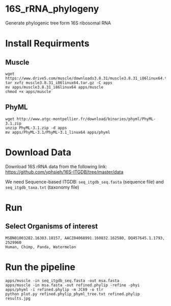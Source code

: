 # 16S_rRNA_phylogeny
Generate phylogenic tree form 16S ribosomal RNA

# Install Requirments

## Muscle
```
wget https://www.drive5.com/muscle/downloads3.8.31/muscle3.8.31_i86linux64.tar.gz
tar xvfz muscle3.8.31_i86linux64.tar.gz -C apps
mv apps/muscle3.8.31_i86linux64 apps/muscle
chmod +x apps/muscle
```

## PhyML
```
wget http://www.atgc-montpellier.fr/download/binaries/phyml/PhyML-3.1.zip
unzip PhyML-3.1.zip -d apps
mv apps/PhyML-3.1/PhyML-3.1_linux64 apps/phyml
```

# Download Data
Download 16S rRNA data from the following link:
https://github.com/yphsieh/16S-ITGDB/tree/master/data

We need Sequence-based ITGDB: ```seq_itgdb_seq.fasta``` (sequence file) and ```seq_itgdb_taxa.txt``` (taxonomy file)



# Run
## Select Organisms of interest
```
MSBN01003282.16303.18157, AACZ04068991.160832.162580, DQ457645.1.1793, 2529960
Human, Chimp, Panda, Watermelon
```

# Run the pipeline
```apps/muscle -in toy.fasta -out msa.fasta
apps/muscle -in seq_itgdb_seq.fasta -out msa.fasta
apps/muscle -in msa.fasta -out refined.phylip -refine -phyi
apps/phyml -i refined.phylip -m JC69 -o tlr
python plot.py refined.phylip_phyml_tree.txt refined.phylip results.jpg
```
